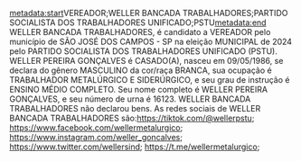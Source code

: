 <metadata:start>VEREADOR;WELLER BANCADA TRABALHADORES;PARTIDO SOCIALISTA DOS TRABALHADORES UNIFICADO;PSTU<metadata:end>
WELLER BANCADA TRABALHADORES, é candidato a VEREADOR pelo município de SÃO JOSÉ DOS CAMPOS - SP na eleição MUNICIPAL de 2024 pelo PARTIDO SOCIALISTA DOS TRABALHADORES UNIFICADO (PSTU). WELLER PEREIRA GONÇALVES é CASADO(A), nasceu em 09/05/1986, se declara do gênero MASCULINO da cor/raça BRANCA, sua ocupação é TRABALHADOR METALÚRGICO E SIDERÚRGICO, e seu grau de instrução é ENSINO MÉDIO COMPLETO. Seu nome completo é WELLER PEREIRA GONÇALVES, e seu número de urna é 16123.
WELLER BANCADA TRABALHADORES não declarou bens.
As redes sociais de WELLER BANCADA TRABALHADORES são:https://tiktok.com/@wellerpstu; https://www.facebook.com/wellermetalurgico; https://www.instagram.com/weller_goncalves; https://www.twitter.com/wellersind; https://t.me/wellermetalurgico;